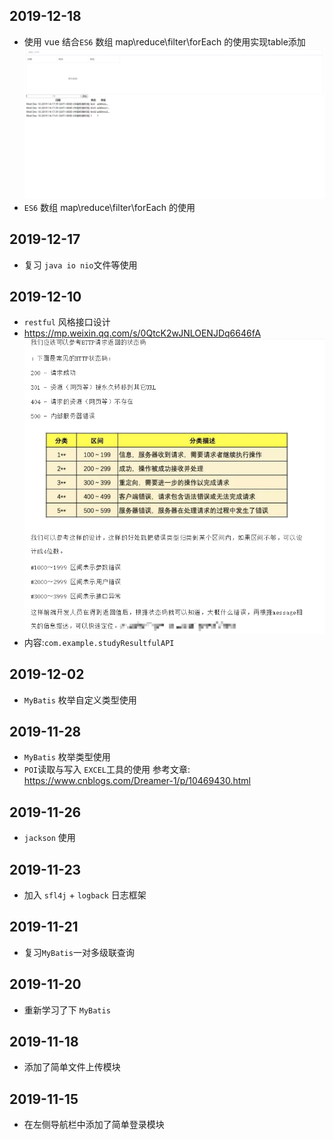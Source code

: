## 2019-12-18
- 使用 vue 结合`ES6` 数组 map\reduce\filter\forEach 的使用实现table添加
![result](./image/Snipaste_2019-12-18_14-23-45.png "binaryTree")
- `ES6` 数组 map\reduce\filter\forEach 的使用
## 2019-12-17
- 复习 `java io nio`文件等使用
## 2019-12-10
- `restful` 风格接口设计 
- https://mp.weixin.qq.com/s/0QtcK2wJNLOENJDq6646fA
![result](./image/Snipaste_2019-12-10_10-53-03.png "binaryTree")
- 内容:`com.example.studyResultfulAPI`

## 2019-12-02
- `MyBatis` 枚举自定义类型使用
## 2019-11-28
- `MyBatis` 枚举类型使用
- `POI`读取与写入 `EXCEL`工具的使用 参考文章: https://www.cnblogs.com/Dreamer-1/p/10469430.html
## 2019-11-26
- `jackson` 使用  
## 2019-11-23
- 加入 `sfl4j` + `logback` 日志框架
## 2019-11-21
- 复习`MyBatis`一对多级联查询
## 2019-11-20 
- 重新学习了下 `MyBatis`
## 2019-11-18
- 添加了简单文件上传模块
## 2019-11-15
- 在左侧导航栏中添加了简单登录模块